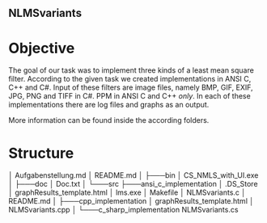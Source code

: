 ## NLMSvariants

# Objective

The goal of our task was to implement three kinds of a least mean square filter.
According to the given task we created implementations in ANSI C, C++ and C#.
Input of these filters are image files, namely BMP, GIF, EXIF, JPG, PNG and TIFF in C#.
PPM  in ANSI C and C++ _only_.
In each of these implementations there are log files and graphs as an output.

More information can be found inside the according folders.

# Structure

│   Aufgabenstellung.md
│   README.md
│
├───bin
│       CS_NMLS_with_UI.exe
│
├───doc
│       Doc.txt
│
└───src
    ├───ansi_c_implementation
    │       .DS_Store
    │       graphResults_template.html
    │       lms.exe
    │       Makefile
    │       NLMSvariants.c
    │       README.md
    │
    ├───cpp_implementation
    │       graphResults_template.html
    │       NLMSvariants.cpp
    │
    └───c_sharp_implementation
            NLMSvariants.cs
